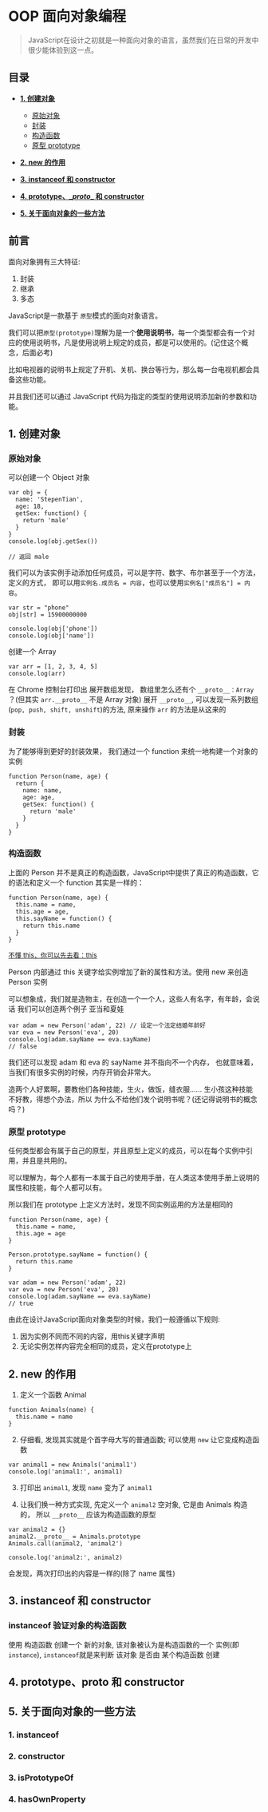 # OOP 面向对象编程
> JavaScript在设计之初就是一种面向对象的语言，虽然我们在日常的开发中很少能体验到这一点。

## 目录

- **[1. 创建对象](#1-创建对象)**
  * [原始对象](#原始对象)
  * [封装](#封装)
  * [构造函数](#构造函数)
  * [原型 prototype](#原型-prototype)

- **[2. new 的作用](#2-new-的作用)**
- **[3. instanceof 和 constructor](#3-instanceof-和-constructor)**
- **[4. prototype、\__proto__ 和 constructor]()**
- **[5. 关于面向对象的一些方法](#5-关于面向对象的一些方法)**

## 前言

面向对象拥有三大特征:
1. 封装
2. 继承
3. 多态
 
JavaScript是一款基于 `原型`模式的面向对象语言。

我们可以把`原型(prototype)`理解为是一个**使用说明书**，每一个类型都会有一个对应的使用说明书，凡是使用说明上规定的成员，都是可以使用的。(记住这个概念，后面必考)

比如电视器的说明书上规定了开机、关机、换台等行为，那么每一台电视机都会具备这些功能。

并且我们还可以通过 JavaScript 代码为指定的类型的使用说明添加新的参数和功能。


## 1. 创建对象

### 原始对象

可以创建一个 Object 对象


```
var obj = {
  name: 'StepenTian',
  age: 18,
  getSex: function() {
    return 'male'
  }
}
console.log(obj.getSex())

// 返回 male
```

我们可以为该实例手动添加任何成员，可以是字符、数字、布尔甚至于一个方法，定义的方式，
即可以用`实例名.成员名 = 内容`，也可以使用`实例名["成员名"] = 内容`。

```
var str = "phone"
obj[str] = 15900000000

console.log(obj['phone'])
console.log(obj['name'])
```

创建一个 Array

```
var arr = [1, 2, 3, 4, 5]
console.log(arr)
```

在 Chrome 控制台打印出
展开数组发现， 数组里怎么还有个 `__proto__：Array` ？(但其实 `arr.__proto__` 不是 Array 对象)
展开 `__proto__`, 可以发现一系列数组(`pop, push, shift, unshift`)的方法, 原来操作 `arr` 的方法是从这来的


### 封装

为了能够得到更好的封装效果， 我们通过一个 function 来统一地构建一个对象的实例

```
function Person(name, age) {
  return {
    name: name,
    age: age,
    getSex: function() {
      return 'male'
    }
  }
}

```

### 构造函数

上面的 Person 并不是真正的构造函数，JavaScript中提供了真正的构造函数，它的语法和定义一个 function 其实是一样的：

```
function Person(name, age) {
  this.name = name,
  this.age = age,
  this.sayName = function() {
    return this.name
  }
}
```
<font size="2">[不懂 this，你可以先去看：this]()</font>

Person 内部通过 this 关键字给实例增加了新的属性和方法。使用 new 来创造 Person 实例

可以想象成，我们就是造物主，在创造一个一个人，这些人有名字，有年龄，会说话
我们可以创造两个例子 亚当和夏娃

```
var adam = new Person('adam', 22) // 设定一个法定结婚年龄好
var eva = new Person('eva', 20)
console.log(adam.sayName == eva.sayName)
// false
```
我们还可以发现 adam 和 eva 的 sayName 并不指向不一个内存，
也就意味着，当我们有很多实例的时候，内存开销会非常大。

造两个人好累啊，要教他们各种技能，生火，做饭，缝衣服......
生小孩这种技能不好教，得想个办法，所以
为什么不给他们发个说明书呢？(还记得说明书的概念吗？)

### 原型 prototype

任何类型都会有属于自己的原型，并且原型上定义的成员，可以在每个实例中引用，并且是共用的。

可以理解为，每个人都有一本属于自己的使用手册，在人类这本使用手册上说明的属性和技能，每个人都可以有。

所以我们在 prototype 上定义方法时，发现不同实例运用的方法是相同的

```
function Person(name, age) {
  this.name = name,
  this.age = age
}

Person.prototype.sayName = function() {
  return this.name
}

var adam = new Person('adam', 22)
var eva = new Person('eva', 20)
console.log(adam.sayName == eva.sayName)
// true
```

由此在设计JavaScript面向对象类型的时候，我们一般遵循以下规则:

1. 因为实例不同而不同的内容，用this关键字声明
2. 无论实例怎样内容完全相同的成员，定义在prototype上


## 2. new 的作用

1. 定义一个函数 Animal

```
function Animals(name) {
  this.name = name
}
```

2. 仔细看, 发现其实就是个首字母大写的普通函数; 可以使用 `new` 让它变成构造函数

```
var animal1 = new Animals('animal1')
console.log('animal1:', animal1)
```

3. 打印出 `animal1`, 发现 `name` 变为了 `animal1`

4. 让我们换一种方式实现, 先定义一个 `animal2` 空对象, 它是由 Animals 构造的， 所以 `__proto__` 应该为构造函数的原型

```
var animal2 = {}
animal2.__proto__ = Animals.prototype
Animals.call(animal2, 'animal2')

console.log('animal2:', animal2)
```

会发现，两次打印出的内容是一样的(除了 name 属性)


## 3. instanceof 和 constructor

### instanceof 验证对象的构造函数

使用 构造函数 创建一个 新的对象, 该对象被认为是构造函数的一个 实例(即 `instance`), `instanceof`就是来判断 该对象 是否由 某个构造函数 创建


## 4. prototype、__proto__ 和 constructor


## 5. 关于面向对象的一些方法
### 1. instanceof

### 2. constructor

### 3. isPrototypeOf

### 4. hasOwnProperty
